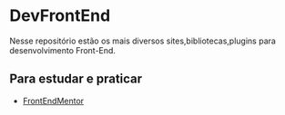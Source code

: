 # DevFrontEnd
Nesse repositório estão os mais diversos sites,bibliotecas,plugins para desenvolvimento Front-End.

## Para estudar e praticar

<div>
  <ul>
    <li> <a href="https://www.frontendmentor.io/home">FrontEndMentor</a></li>
  </ul>
</div>
